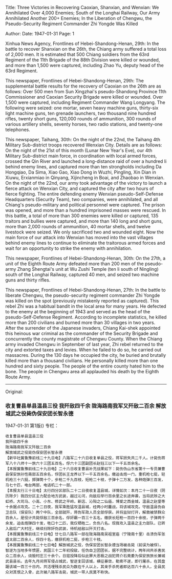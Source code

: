 Title: Three Victories in Recovering Caoxian, Shanxian, and Wenxian: We Annihilated Over 4,000 Enemies; South of the Longhai Railway, Our Army Annihilated Another 200+ Enemies; In the Liberation of Chengwu, the Pseudo-Security Regiment Commander Zhi Yongde Was Killed

Author: 
Date: 1947-01-31
Page: 1

Xinhua News Agency, Frontlines of Hebei-Shandong-Henan, 29th: In the battle to recover Shanxian on the 26th, the Chiang army suffered a total loss of 2,000 men. It is estimated that 500 Chiang soldiers from the 63rd Regiment of the 11th Brigade of the 88th Division were killed or wounded, and more than 1,500 were captured, including Zhao Yu, deputy head of the 63rd Regiment.

This newspaper, Frontlines of Hebei-Shandong-Henan, 29th: The supplemental battle results for the recovery of Caoxian on the 26th are as follows: Over 500 men from Sun Xingzhai's pseudo-Shandong Province 11th Commissioner and Caoxian Security Brigade were killed or wounded. Over 1,500 were captured, including Regiment Commander Wang Longyang. The following were seized: one mortar, seven heavy machine guns, thirty-six light machine guns, ten grenade launchers, two thousand nine hundred rifles, twenty short guns, 120,000 rounds of ammunition, 300 rounds of various artillery shells, seventy horses, two radio stations, and twenty-one telephones.

This newspaper, Taihang, 30th: On the night of the 22nd, the Taihang 4th Military Sub-district troops recovered Wenxian City. Details are as follows: On the night of the 21st of this month (Lunar New Year's Eve), our 4th Military Sub-district main force, in coordination with local armed forces, crossed the Qin River and launched a long-distance raid of over a hundred li behind enemy lines, and captured more than ten strongholds including Da Hongqiao, Da Sima, Xiao Gao, Xiao Dong in Wuzhi, Pingling, Xin Dian in Xiuwu, Erxianmiao in Qinyang, Xijincheng in Boai, and Zhaobao in Wenxian. On the night of the 22nd, our army took advantage of the victory to launch a fierce attack on Wenxian City, and captured the city after two hours of fierce fighting. The entire defending enemy Wenxian pseudo-Self-Defense Headquarters (Security Team), two companies, were annihilated, and all Chiang's pseudo-military and political personnel were captured. The prison was opened, and more than a hundred imprisoned masses were rescued. In this battle, a total of more than 300 enemies were killed or captured, 135 traitors and bullies were captured, and more than 140 long and short guns, more than 2,000 rounds of ammunition, 40 mortar shells, and twelve livestock were seized. We only sacrificed two and wounded eight. Now the main force of our attack into Wenxian has moved into the vast villages behind enemy lines to continue to eliminate the traitorous armed forces and wait for an opportunity to strike the enemy with annihilation.

This newspaper, Frontlines of Hebei-Shandong-Henan, 30th: On the 27th, a unit of the Eighth Route Army defeated more than 200 men of the pseudo-army Zhang Shengtai's unit at Wu Zushi Temple (ten li south of Ningling) south of the Longhai Railway, captured 40 men, and seized two machine guns and thirty rifles.

This newspaper, Frontlines of Hebei-Shandong-Henan, 27th: In the battle to liberate Chengwu, the pseudo-security regiment commander Zhi Yongde was killed on the spot (previously mistakenly reported as captured). This rebel Zhi was a habitual bandit in the local area for many years. He defected to the enemy at the beginning of 1943 and served as the head of the pseudo-Self-Defense Regiment. According to incomplete statistics, he killed more than 200 civilians and burned more than 30 villages in two years. After the surrender of the Japanese invaders, Chiang Kai-shek appointed this heinous war criminal as the commander of the Security Brigade and concurrently the county magistrate of Chengwu County. When the Chiang army invaded Chengwu in September of last year, Zhi rebel returned to the city and extorted taxes and levies. When he failed to do so, he carried out massacres. During the 130 days he occupied the city, he buried and brutally killed more than a thousand civilians. He personally killed more than one hundred and sixty people. The people of the entire county hated him to the bone. The people in Chengwu area all applauded his death by the Eighth Route Army.



<hr /> 

Original: 


### 收复曹县单县温县三役  我歼敌四千余  陇海路南我军又歼敌二百余  解放城武之役毙伪保安团长智永德

1947-01-31
第1版()
专栏：

    收复曹县单县温县三役
    我歼敌四千余
    陇海路南我军又歼敌二百余
    解放城武之役毙伪保安团长智永德
    【新华社冀鲁豫前线二十九日电】八路军二十六日收复单县之役，蒋军损失共二千人。计毙伤蒋军八十八师十一旅六十三团五百名，俘六十三团副团长赵钰三以下一千五百余名。
    【本报冀鲁豫前线二十九日电】二十六日收复曹县补充战果如下：毙伤伪山东省第十一专员兼曹县保安旅孙性斋部五百余名，俘团长王龙养以下一千五百余名，缴迫击炮一门，重机枪七挺，轻机枪三十六挺，掷弹筒十个，步枪二千九百枝，短枪二十枝，子弹十二万发，各种炮弹三百发，马七十匹，电台两部，电话机二十一部。
    【本报太行三十日电】太行四分区部队二十二日夜收复温县城，详情如次：本月二十一日夜（阴历除夕）我四分区主力配合地方武装，越过沁河，向敌后举行百余里之长途奔袭，当将武陟之大虹桥，大司马、小高、小东、修武之平岭，新店、沁阳之二仙庙，博爱之西金城，温县之赵堡等十余据点攻克。二十二日夜，我军乘胜猛攻温县城，经两小时鏖战，将该城攻克。守敌温县伪自卫总队（保安队）两个中队，全部就歼，蒋伪军政人员全部俘获。并将监狱打开，解救被禁群众百余人。是役计共毙俘敌三百余名，俘奸霸一百三十五名，缴获长短枪一百四十余枝，子弹两千余发，迫击炮弹四十发，牲口十二匹，我仅牺牲二，负伤八名。现我攻入温县之主力部队，已转入敌后广大村庄，继续扫除奸伪武装，待机给敌以歼灭打击。
    【本报冀鲁豫前线三十日电】廿七日八路军一部在陇海路南吴祖室庙（宁陵南十里）击溃伪军张盛太部二百余人，俘四十名，缴获机枪二挺，步枪三十枝。
    【本报冀鲁豫前线二十七日电】解放城武之役，伪保安团长智永德当场被击毙（前误为被俘）。智逆为当地多年惯匪，民国三十二年初投敌，任伪自卫团团长，据不完整统计，两年间共杀害民众二百余人，烧毁村庄三十余个。日寇投降后似此罪大恶极之战犯蒋介石竟委为保安旅旅长兼城武县县长。去年九月间蒋军侵占城武，智逆复回该城，横征暴敛，勒索不遂，即行屠杀，在其盘踞该城一百三十日内，共活埋残杀民众为数在千人以上，其亲手杀死者即达百六十余人，全县民众对其恨之入骨，此次被八路军击毙，城武一带人民莫不称快。
